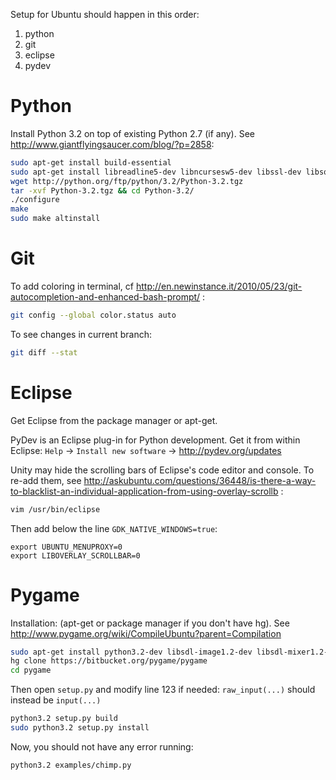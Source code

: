 Setup for Ubuntu should happen in this order:

1. python
1. git
1. eclipse
1. pydev



Python
======

Install Python 3.2 on top of existing Python 2.7 (if any). See http://www.giantflyingsaucer.com/blog/?p=2858:

````bash
sudo apt-get install build-essential
sudo apt-get install libreadline5-dev libncursesw5-dev libssl-dev libsqlite3-dev tk-dev libgdbm-dev libc6-dev libbz2-dev
wget http://python.org/ftp/python/3.2/Python-3.2.tgz
tar -xvf Python-3.2.tgz && cd Python-3.2/
./configure
make
sudo make altinstall
```` 

Git
====

To add coloring in terminal, cf http://en.newinstance.it/2010/05/23/git-autocompletion-and-enhanced-bash-prompt/
:

````bash
git config --global color.status auto
````

To see changes in current branch:

````bash
git diff --stat
````


Eclipse
=========

Get Eclipse from the package manager or apt-get. 

PyDev is an Eclipse plug-in for Python development. Get it from within Eclipse: `Help` -> `Install new software` -> http://pydev.org/updates

Unity may hide the scrolling bars of Eclipse's code editor and console. To re-add them, see http://askubuntu.com/questions/36448/is-there-a-way-to-blacklist-an-individual-application-from-using-overlay-scrollb
:

````bash
vim /usr/bin/eclipse
````

Then add below the line `GDK_NATIVE_WINDOWS=true`:

````text
export UBUNTU_MENUPROXY=0
export LIBOVERLAY_SCROLLBAR=0
````


Pygame
======

Installation: (apt-get or package manager if you don't have hg). See http://www.pygame.org/wiki/CompileUbuntu?parent=Compilation

````bash
sudo apt-get install python3.2-dev libsdl-image1.2-dev libsdl-mixer1.2-dev libsdl-ttf2.0-dev libsdl1.2-dev libsmpeg-dev python-numpy subversion libportmidi-dev ffmpeg libswscale-dev libavformat-dev libavcodec-dev
hg clone https://bitbucket.org/pygame/pygame
cd pygame
````

Then open `setup.py` and modify line 123 if needed: `raw_input(...)` should instead be `input(...)`

```bash
python3.2 setup.py build
sudo python3.2 setup.py install
````

Now, you should not have any error running:
````
python3.2 examples/chimp.py
````



